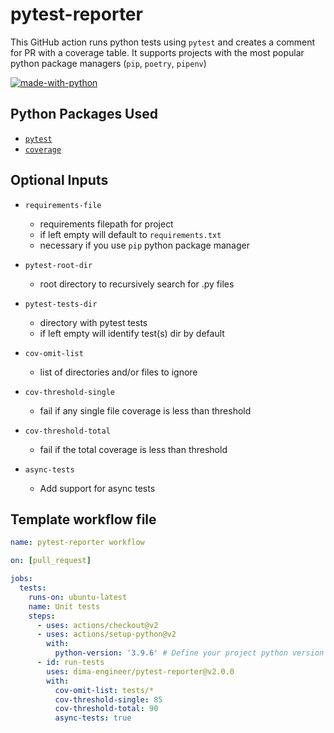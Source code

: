# pytest-reporter

This GitHub action runs python tests using `pytest` and creates a comment for PR with a coverage table.
It supports projects with the most popular python package managers (`pip`, `poetry`, `pipenv`)

[![made-with-python](https://img.shields.io/badge/Made%20with-Python-1f425f.svg)](https://www.python.org)

## Python Packages Used

- [`pytest`](https://pypi.org/project/pytest/)
- [`coverage`](https://pypi.org/project/coverage/)

## Optional Inputs

- `requirements-file`
  - requirements filepath for project
  - if left empty will default to `requirements.txt`
  - necessary if you use `pip` python package manager

- `pytest-root-dir`
  - root directory to recursively search for .py files

- `pytest-tests-dir`
  - directory with pytest tests
  - if left empty will identify test(s) dir by default

- `cov-omit-list`
  - list of directories and/or files to ignore

- `cov-threshold-single`
  - fail if any single file coverage is less than threshold

- `cov-threshold-total`
  - fail if the total coverage is less than threshold

- `async-tests`
  - Add support for async tests
  
## Template workflow file

```yaml
name: pytest-reporter workflow

on: [pull_request]

jobs:
  tests:
    runs-on: ubuntu-latest
    name: Unit tests
    steps:
      - uses: actions/checkout@v2
      - uses: actions/setup-python@v2
        with:
          python-version: '3.9.6' # Define your project python version
      - id: run-tests
        uses: dima-engineer/pytest-reporter@v2.0.0
        with:
          cov-omit-list: tests/*
          cov-threshold-single: 85
          cov-threshold-total: 90
          async-tests: true
